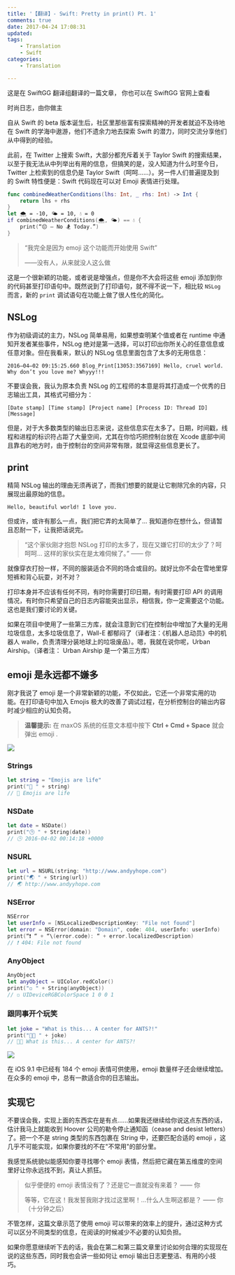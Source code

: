 ```yaml
---
title: '【翻译】- Swift: Pretty in print() Pt. 1'
comments: true
date: 2017-04-24 17:08:31
updated:
tags:
	- Translation
	- Swift
categories:
	- Translation

---
```


这是在 SwiftGG 翻译组翻译的一篇文章， 你也可以在 SwiftGG 官网上查看

<!-- more -->

时尚日志，由你做主

自从 Swift 的 beta 版本诞生后，社区里那些富有探索精神的开发者就迫不及待地在 Swift 的学海中遨游，他们不遗余力地去探索 Swift 的潜力，同时交流分享他们从中得到的经验。

此前，在 Twitter 上搜索 Swift，大部分都充斥着关于 Taylor Swift 的搜索结果，以至于我无法从中列举出有用的信息，但搞笑的是，没人知道为什么时至今日，Twitter 上检索到的信息仍是 Taylor Swift（呵呵……）。另一件人们普遍提及到的 Swift 特性便是：Swift 代码现在可以对 Emoji 表情进行处理。


```swift
func combinedWeatherConditions(lhs: Int, _ rhs: Int) -> Int {
    return lhs + rhs
}
let 🌨 = -10, 🌤 = 10, 💧 = 0
if combinedWeatherConditions(🌨, 🌤) == 💧 {
    print(“😔 — No 🏂 Today.”)
}
```

> “我完全是因为 emoji 这个功能而开始使用 Swift”
> 
> ——没有人，从来就没人这么做

这是一个很新颖的功能，或者说是增强点，但是你不大会将这些 emoji 添加到你的代码甚至打印语句中。既然说到了打印语句，就不得不说一下，相比较 `NSLog` 而言，新的 `print` 调试语句在功能上做了很人性化的简化。

## NSLog
作为初级调试的主力，NSLog 简单易用，如果想查明某个值或者在 runtime 中通知开发者某些事件，NSLog 绝对是第一选择，可以打印出你所关心的任意信息或任意对象。但在我看来，默认的 NSLog 信息里面包含了太多的无用信息：

```
2016–04–02 09:15:25.660 Blog_Print[13053:3567169] Hello, cruel world. Why don’t you love me? Whyyy!!!
```

不要误会我，我认为原本负责 NSLog 的工程师的本意是将其打造成一个优秀的日志输出工具，其格式可细分为： 

```
[Date stamp] [Time stamp] [Project name] [Process ID: Thread ID] [Message]
```

但是，对于大多数类型的输出日志来说，这些信息实在太多了。日期，时间戳，线程和进程的标识符占距了大量空间，尤其在你恰巧把控制台放在 Xcode 底部中间且靠右的地方时，由于控制台的空间非常有限，就显得这些信息更长了。 

## print
精简 NSLog 输出的理由无须再说了，而我们想要的就是让它剔除冗余的内容，只展现出最原始的信息。

```
Hello, beautiful world! I love you.
```

但或许，或许有那么一点，我们把它弄的太简单了... 我知道你在想什么，但请暂且忍耐一下，让我把话说完。

> “这个家伙刚才抱怨 NSLog 打印的太多了，现在又嫌它打印的太少了？呵呵呵... 这样的家伙实在是太难伺候了。”
> —— 你

就像穿衣打扮一样，不同的服装适合不同的场合或目的。就好比你不会在雪地里穿短裤和背心玩耍，对不对？

打印本身并不应该有任何不同，有时你需要打印日期，有时需要打印 API 的调用情况，有时你只希望自己的日志内容能突出显示，相信我，你一定需要这个功能。这也是我们要讨论的关键。

如果在项目中使用了一些第三方库，就会注意到它们在控制台中增加了大量的无用垃圾信息，太多垃圾信息了，Wall-E 都郁闷了（译者注：《机器人总动员》中的机器人 walle，负责清理分装地球上的垃圾废品）。嗯，我就在说你呢，Urban Airship。（译者注： Urban Airship 是一个第三方库）

## emoji 是永远都不嫌多

刚才我说了 emoji 是一个非常新颖的功能，不仅如此，它还一个非常实用的功能。在打印语句中加入 Emojis 极大的改善了调试过程，在分析控制台的输出内容时减少相应的认知负荷。

> **温馨提示:** 
> 在 maxOS 系统的任意文本框中按下 **Ctrl + Cmd + Space** 就会弹出 emoji .

![](https://cdn-images-1.medium.com/max/1600/1*32Y_9OrQhKOMU6FjnCpMLQ.jpeg)

### Strings

```swift
let string = "Emojis are life"
print("🔹 " + string)
// 🔹 Emojis are life
```

### NSDate

```swift
let date = NSDate()
print("🕒 " + String(date))
// 🕒 2016-04-02 00:14:18 +0000
```

### NSURL

```swift
let url = NSURL(string: "http://www.andyyhope.com")
print("🌏 " + String(url))
// 🌏 http://www.andyyhope.com
```

### NSError

```swift
NSError
let userInfo = [NSLocalizedDescriptionKey: "File not found"]
let error = NSError(domain: "Domain", code: 404, userInfo: userInfo)
print(“❗️ “ + “\(error.code): “ + error.localizedDescription)
// ❗️ 404: File not found
```

### AnyObject

```swift
AnyObject
let anyObject = UIColor.redColor()
print("◽️ " + String(anyObject))
// ◽️ UIDeviceRGBColorSpace 1 0 0 1
```

### 跟同事开个玩笑

```swift
let joke = "What is this... A center for ANTS?!"
print("🏫🐜 " + joke)
// 🏫🐜 What is this... A center for ANTS?!
```

![](https://cdn-images-1.medium.com/max/1600/1*jg0ZyJOF0qzttmjl24hLgw.jpeg)

在 iOS 9.1 中已经有 184 个 emoji 表情可供使用，emoji 数量样子还会继续增加。在众多的 emoji 中，总有一款适合你的日志输出。 

## 实现它
不要误会我，实现上面的东西实在是有点......如果我还继续给你说这点东西的话，估计我马上就能收到 Hoover 公司的勒令停止通知函（cease and desist letters）了。把一个不是 string 类型的东西包裹在 String 中，还要匹配合适的 emoji ，这几乎不可能实现，如果你要找的不在"不常用"的部分里。

我感觉系统貌似能感知你要寻找哪个 emoji 表情，然后把它藏在第五维度的空间里好让你永远找不到，真让人抓狂。

> 似乎便便的 emoji 表情没有了？还是它一直就没有来着？ —— 你
> 
> 等等，它在这！我发誓我刚才找过这里啊！...什么人生啊这都是？ —— 你 （十分钟之后）

不管怎样，这篇文章示范了使用 emoji 可以带来的效率上的提升，通过这种方式可以区分不同类型的信息，在阅读的时候减少不必要的认知负担。

如果你愿意继续听下去的话，我会在第二和第三篇文章里讨论如何合理的实现现在说的这些东西，同时我也会讲一些如何让 emoji 输出日志更整洁、有用的小技巧。